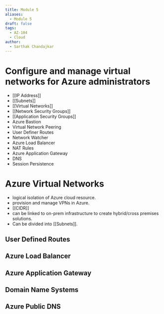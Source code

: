 ```yaml
---
title: Module 5
aliases:
  - Module 5
draft: false
tags:
  - AZ-104
  - Cloud
author:
  - Sarthak Chandajkar
---
```

# Configure and manage virtual networks for Azure administrators

- [[IP Address]]
- [[Subnets]]
- [[Virtual Networks]]
- [[Network Security Groups]]
- [[Application Security Groups]]
- Azure Bastion
- Virtual Network Peering
- User Definer Routes
- Network Watcher
- Azure Load Balancer
- NAT Rules
- Azure Application Gateway
- DNS
- Session Persistence

# Azure Virtual Networks

- logical isolation of Azure cloud resource.
- provision and manage VPNs in Azure.
- [[CIDR]]
- can be linked to on-prem infrastructure to create hybrid/cross premises solutions.
- Can be divided into [[Subnets]].

## User Defined Routes

## Azure Load Balancer

## Azure Application Gateway

## Domain Name Systems

## Azure Public DNS
